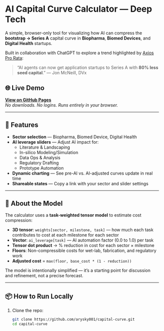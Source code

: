 # AI Capital Curve Calculator — Deep Tech

A simple, browser-only tool for visualizing how AI can compress the **bootstrap → Series A** capital curve in **Biopharma**, **Biomed Devices**, and **Digital Health** startups.

Built in collaboration with ChatGPT to explore a trend highlighted by [Axios Pro Rata](https://www.axios.com/2025/08/07/ai-venture-capital-math-jon-mcneill):
> “AI agents can now get application startups to Series A with **80% less seed capital**.” — Jon McNeill, DVx

## 🌐 Live Demo
**[View on GitHub Pages](https://arysky001.github.io/capital-curve)**  
_No downloads. No logins. Runs entirely in your browser._

---

## 🚀 Features
- **Sector selection** — Biopharma, Biomed Device, Digital Health
- **AI leverage sliders** — Adjust AI impact for:
  - Literature & Landscaping
  - In-silico Modeling/Simulation
  - Data Ops & Analysis
  - Regulatory Drafting
  - Prototype Automation
- **Dynamic charting** — See pre-AI vs. AI-adjusted curves update in real time
- **Shareable states** — Copy a link with your sector and slider settings

---

## 🧠 About the Model
The calculator uses a **task-weighted tensor model** to estimate cost compression:

- **3D tensor**: `weights[sector, milestone, task]` — how much each task contributes to cost at each milestone for each sector
- **Vector**: `ai_leverage[task]` — AI automation factor (0.0 to 1.0) per task
- **Tensor dot product** → % reduction in cost for each sector × milestone
- **Floors**: Non-compressible costs for wet-lab, fabrication, and regulatory work  
- **Adjusted cost** = `max(floor, base_cost * (1 - reduction))`

The model is intentionally simplified — it’s a starting point for discussion and refinement, not a precise forecast.

---

## 📦 How to Run Locally
1. Clone the repo:
   ```bash
   git clone https://github.com/arysky001/capital-curve.git
   cd capital-curve
